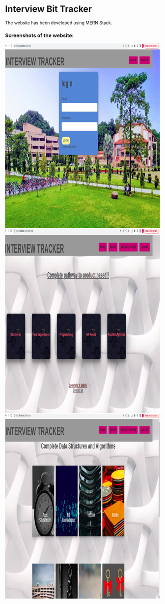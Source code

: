 # Interview Bit Tracker
The website has been developed using  MERN Stack.
### Screenshots of the website:

<img src="screenshots/ss1.png" height="600" width="800">
<img src="screenshots/ss2.png" height="600" width="800">
<img src="screenshots/ss3.png" height="600" width="800">
